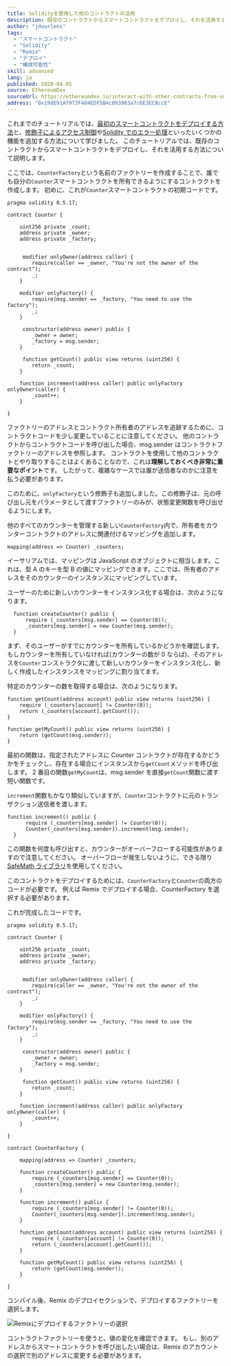 ```yaml
---
title: Solidityを使用した他のコントラクトの活用
description: 既存のコントラクトからスマートコントラクトをデプロイし、それを活用する方法
author: "jdourlens"
tags:
  - "スマートコントラクト"
  - "Solidity"
  - "Remix"
  - "デプロイ"
  - "構成可能性"
skill: advanced
lang: ja
published: 2020-04-05
source: EthereumDev
sourceUrl: https://ethereumdev.io/interact-with-other-contracts-from-solidity/
address: "0x19dE91Af973F404EDF5B4c093983a7c6E3EC8ccE"
---
```


これまでのチュートリアルでは、[最初のスマートコントラクトをデプロイする方法](/developers/tutorials/deploying-your-first-smart-contract/)と、[修飾子によるアクセス制御](https://ethereumdev.io/organize-your-code-and-control-access-to-your-smart-contract-with-modifiers/)や[Solidity でのエラー処理](https://ethereumdev.io/handle-errors-in-solidity-with-require-and-revert/)といったいくつかの機能を追加する方法について学びました。 このチュートリアルでは、既存のコントラクトからスマートコントラクトをデプロイし、それを活用する方法について説明します。

ここでは、`CounterFactory`という名前のファクトリーを作成することで、誰でも自分の`Counter`スマートコントラクトを所有できるようにするコントラクトを作成します。 初めに、これが`Counter`スマートコントラクトの初期コードです。

```solidity
pragma solidity 0.5.17;

contract Counter {

    uint256 private _count;
    address private _owner;
    address private _factory;


     modifier onlyOwner(address caller) {
        require(caller == _owner, "You're not the owner of the contract");
        _;
    }

    modifier onlyFactory() {
        require(msg.sender == _factory, "You need to use the factory");
        _;
    }

     constructor(address owner) public {
        _owner = owner;
        _factory = msg.sender;
    }

     function getCount() public view returns (uint256) {
        return _count;
    }

    function increment(address caller) public onlyFactory onlyOwner(caller) {
        _count++;
    }

}
```

ファクトリーのアドレスとコントラクト所有者のアドレスを追跡するために、コントラクトコードを少し変更していることに注意してください。 他のコントラクトからコントラクトコードを呼び出した場合、msg.sender はコントラクトファクトリーのアドレスを参照します。 コントラクトを使用して他のコントラクトとやり取りすることはよくあることなので、これは**理解しておくべき非常に重要なポイント**です。 したがって、複雑なケースでは誰が送信者なのかに注意を払う必要があります。

このために、`onlyFactory`という修飾子も追加しました。この修飾子は、元の呼び出し元をパラメータとして渡すファクトリーのみが、状態変更関数を呼び出せるようにします。

他のすべてのカウンターを管理する新しい`CounterFactory`内で、所有者をカウンターコントラクトのアドレスに関連付けるマッピングを追加します。

```solidity
mapping(address => Counter) _counters;
```

イーサリアムでは、マッピングは JavaScript のオブジェクトに相当します。これは、型 A のキーを型 B の値にマッピングできます。ここでは、所有者のアドレスをそのカウンターのインスタンスにマッピングしています。

ユーザーのために新しいカウンターをインスタンス化する場合は、次のようになります。

```solidity
  function createCounter() public {
      require (_counters[msg.sender] == Counter(0));
      _counters[msg.sender] = new Counter(msg.sender);
  }
```

まず、そのユーザーがすでにカウンターを所有しているかどうかを確認します。 もしカウンターを所有していなければ(カウンターの数が 0 ならば)、そのアドレスを`Counter`コンストラクタに渡して新しいカウンターをインスタンス化し、新しく作成したインスタンスをマッピングに割り当てます。

特定のカウンターの数を取得する場合は、次のようになります。

```solidity
function getCount(address account) public view returns (uint256) {
    require (_counters[account] != Counter(0));
    return (_counters[account].getCount());
}

function getMyCount() public view returns (uint256) {
    return (getCount(msg.sender));
}
```

最初の関数は、指定されたアドレスに Counter コントラクトが存在するかどうかをチェックし、存在する場合にインスタンスから`getCount`メソッドを呼び出します。 2 番目の関数`getMyCount`は、msg.sender を直接`getCount`関数に渡す短い関数です。

`increment`関数もかなり類似していますが、`Counter`コントラクトに元のトランザクション送信者を渡します。

```solidity
function increment() public {
      require (_counters[msg.sender] != Counter(0));
      Counter(_counters[msg.sender]).increment(msg.sender);
  }
```

この関数を何度も呼び出すと、カウンターがオーバーフローする可能性がありますので注意してください。 オーバーフローが発生しないように、できる限り[SafeMath ライブラリ](https://ethereumdev.io/using-safe-math-library-to-prevent-from-overflows/)を使用してください。

このコントラクトをデプロイするためには、`CounterFactory`と`Counter`の両方のコードが必要です。 例えば Remix でデプロイする場合、CounterFactory を選択する必要があります。

これが完成したコードです。

```solidity
pragma solidity 0.5.17;

contract Counter {

    uint256 private _count;
    address private _owner;
    address private _factory;


     modifier onlyOwner(address caller) {
        require(caller == _owner, "You're not the owner of the contract");
        _;
    }

    modifier onlyFactory() {
        require(msg.sender == _factory, "You need to use the factory");
        _;
    }

     constructor(address owner) public {
        _owner = owner;
        _factory = msg.sender;
    }

     function getCount() public view returns (uint256) {
        return _count;
    }

    function increment(address caller) public onlyFactory onlyOwner(caller) {
        _count++;
    }

}

contract CounterFactory {

    mapping(address => Counter) _counters;

    function createCounter() public {
        require (_counters[msg.sender] == Counter(0));
        _counters[msg.sender] = new Counter(msg.sender);
    }

    function increment() public {
        require (_counters[msg.sender] != Counter(0));
        Counter(_counters[msg.sender]).increment(msg.sender);
    }

    function getCount(address account) public view returns (uint256) {
        require (_counters[account] != Counter(0));
        return (_counters[account].getCount());
    }

    function getMyCount() public view returns (uint256) {
        return (getCount(msg.sender));
    }

}
```

コンパイル後、Remix のデプロイセクションで、デプロイするファクトリーを選択します。

![Remixにデプロイするファクトリーの選択](./counterfactory-deploy.png)

コントラクトファクトリーを使うと、値の変化を確認できます。 もし、別のアドレスからスマートコントラクトを呼び出したい場合は、Remix のアカウントの選択で別のアドレスに変更する必要があります。
